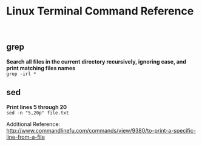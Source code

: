 # Linux Terminal Command Reference
<br />

## __grep__

__Search all files in the current directory recursively, ignoring case, and print matching files names__  
`grep -irl *`

## __sed__

__Print lines 5 through 20__  
`sed -n "5,20p" file.txt`

Additional Reference:  
http://www.commandlinefu.com/commands/view/9380/to-print-a-specific-line-from-a-file

